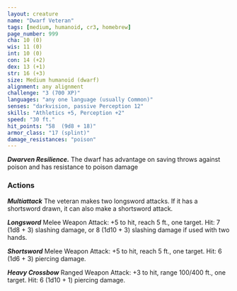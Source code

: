 ```yaml
---
layout: creature
name: "Dwarf Veteran"
tags: [medium, humanoid, cr3, homebrew]
page_number: 999
cha: 10 (0)
wis: 11 (0)
int: 10 (0)
con: 14 (+2)
dex: 13 (+1)
str: 16 (+3)
size: Medium humanoid (dwarf)
alignment: any alignment
challenge: "3 (700 XP)"
languages: "any one language (usually Common)"
senses: "darkvision, passive Perception 12"
skills: "Athletics +5, Perception +2"
speed: "30 ft."
hit_points: "58  (9d8 + 18)"
armor_class: "17 (splint)"
damage_resistances: "poison"
---
```


***Dwarven Resilience.*** The dwarf has advantage on saving throws against poison and has resistance to poison damage

### Actions

***Multiattack*** The veteran makes two longsword attacks. If it has a shortsword drawn, it can also make a shortsword attack.

***Longsword*** Melee Weapon Attack: +5 to hit, reach 5 ft., one target. Hit: 7 (1d8 + 3) slashing damage, or 8 (1d10 + 3) slashing damage if used with two hands.

***Shortsword*** Melee Weapon Attack: +5 to hit, reach 5 ft., one target. Hit: 6 (1d6 + 3) piercing damage.

***Heavy Crossbow*** Ranged Weapon Attack: +3 to hit, range 100/400 ft., one target. Hit: 6 (1d10 + 1) piercing damage.
